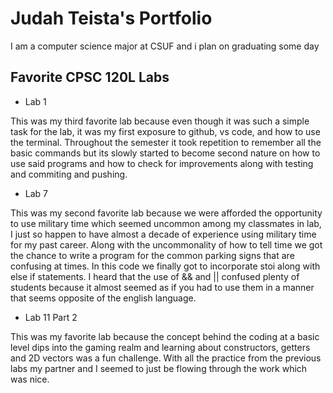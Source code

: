 
# Judah Teista's Portfolio

I am a computer science major at CSUF and i plan on graduating some day

## Favorite CPSC 120L Labs

* Lab 1

This was my third favorite lab because even though it was such a simple task for the lab, it was my first exposure
to github, vs code, and how to use the terminal. Throughout the semester it took repetition to remember all the
basic commands but its slowly started to become second nature on how to use said programs and how to check for
improvements along with testing and commiting and pushing.

* Lab 7

This was my second favorite lab because we were afforded the opportunity to use military time which seemed
uncommon among my classmates in lab, I just so happen to have almost a decade of experience using military
time for my past career. Along with the uncommonality of how to tell time we got the chance to write a
program for the common parking signs that are confusing at times. In this code we finally got to incorporate
stoi along with else if statements. I heard that the use of && and || confused plenty of students because it
almost seemed as if you had to use them in a manner that seems opposite of the english language.

* Lab 11 Part 2

This was my favorite lab because the concept behind the coding at a basic level dips into the gaming realm
and learning about constructors, getters and 2D vectors was a fun challenge. With all the practice from the
previous labs my partner and I seemed to just be flowing through the work which was nice.